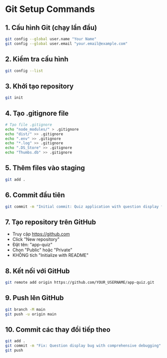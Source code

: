 # Git Setup Commands

## 1. Cấu hình Git (chạy lần đầu)
```bash
git config --global user.name "Your Name"
git config --global user.email "your.email@example.com"
```

## 2. Kiểm tra cấu hình
```bash
git config --list
```

## 3. Khởi tạo repository
```bash
git init
```

## 4. Tạo .gitignore file
```bash
# Tạo file .gitignore
echo "node_modules/" > .gitignore
echo "dist/" >> .gitignore
echo ".env" >> .gitignore
echo "*.log" >> .gitignore
echo ".DS_Store" >> .gitignore
echo "Thumbs.db" >> .gitignore
```

## 5. Thêm files vào staging
```bash
git add .
```

## 6. Commit đầu tiên
```bash
git commit -m "Initial commit: Quiz application with question display fix"
```

## 7. Tạo repository trên GitHub
- Truy cập https://github.com
- Click "New repository"
- Đặt tên: "app-quiz"
- Chọn "Public" hoặc "Private"
- KHÔNG tích "Initialize with README"

## 8. Kết nối với GitHub
```bash
git remote add origin https://github.com/YOUR_USERNAME/app-quiz.git
```

## 9. Push lên GitHub
```bash
git branch -M main
git push -u origin main
```

## 10. Commit các thay đổi tiếp theo
```bash
git add .
git commit -m "Fix: Question display bug with comprehensive debugging"
git push
```
